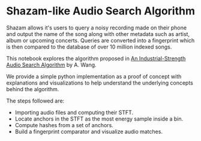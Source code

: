 # Shazam-like Audio Search Algorithm

Shazam allows it's users to query a noisy recording made on their phone and output the name of the song along with other metadata such as artist, album or upcoming concerts.
Queries are converted into a fingerprint which is then compared to the database of over 10 million indexed songs.

This notebook explores the algorithm proposed in [An Industrial-Strength Audio Search Algorithm](https://www.ee.columbia.edu/~dpwe/papers/Wang03-shazam.pdf) by A. Wang. 

We provide a simple python implementation as a proof of concept with explanations and visualizations to help understand the underlying concepts behind the algorithm.

The steps followed are:
* Importing audio files and computing their STFT.
* Locate anchors in the STFT as the most energy sample inside a bin.
* Compute hashes from a set of anchors.
* Build a fingerprint comparator and visualize audio matches.
